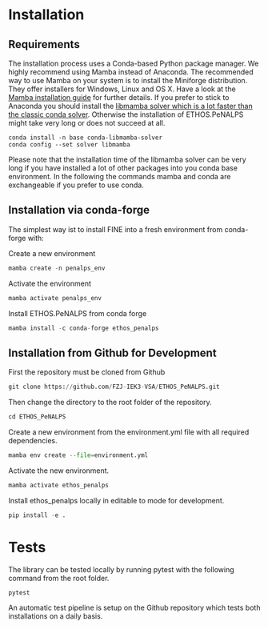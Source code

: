 # Installation

## Requirements
The installation process uses a Conda-based Python package manager. We highly recommend using Mamba instead of Anaconda. The recommended way to use Mamba on your system is to install the Miniforge distribution. They offer installers for Windows, Linux and OS X. Have a look at the [Mamba installation guide](https://mamba.readthedocs.io/en/latest/installation/mamba-installation.html) for further details. If you prefer to stick to Anaconda you should install the [libmamba solver which is a lot faster than the classic conda solver](https://www.anaconda.com/blog/a-faster-conda-for-a-growing-community). Otherwise the installation of ETHOS.PeNALPS might take very long or does not succeed at all.  

```
conda install -n base conda-libmamba-solver
conda config --set solver libmamba
```

Please note that the installation time of the libmamba solver can be very long if you have installed a lot of other packages into you conda base environment. In the following the commands mamba and conda are exchangeable if you prefer to use conda.


## Installation via conda-forge
The simplest way ist to install FINE into a fresh environment from conda-forge with:

Create a new environment
```python
mamba create -n penalps_env 
```

Activate the environment
```python
mamba activate penalps_env
```

Install ETHOS.PeNALPS from conda forge
```python
mamba install -c conda-forge ethos_penalps
```

## Installation from Github for Development

First the repository must be cloned from Github

```python
git clone https://github.com/FZJ-IEK3-VSA/ETHOS_PeNALPS.git
```
Then change the directory to the root folder of the repository.
```python
cd ETHOS_PeNALPS
```

Create a new environment from the environment.yml file with all required dependencies.
```python
mamba env create --file=environment.yml
```

Activate the new environment.
```python
mamba activate ethos_penalps
```

Install ethos_penalps locally in editable to mode for development.
```python
pip install -e .
```

# Tests

The library can be tested locally by running pytest with the following command from the root folder.

```python
pytest
```

An automatic test pipeline is setup on the Github repository which tests both installations on a daily basis.
